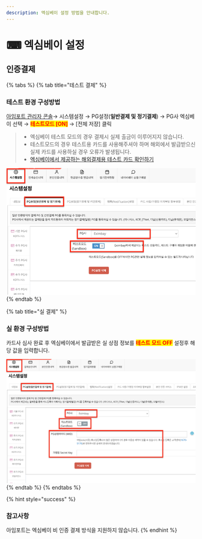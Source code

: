 ```yaml
---
description: 엑심베이 설정 방법을 안내합니다.
---
```


# ⌨ 엑심베이 설정

## 인증결제

{% tabs %}
{% tab title="테스트 결제" %}
### 테스트 환경 구성방법

[아임포트 관리자 콘솔](https://admin.iamport.kr/)→ 시스템설정 → PG설정(**일반결제 및 정기결제**) → PG사 엑심베이 선택 → <mark style="color:red;">**테스트모드 \[ON]**</mark> → \[전체 저장] 클릭



> * 엑심베이 테스트 모드의 경우 결제시 실제 출금이 이루어지지 않습니다.
> * 테스트모드의 경우 테스트용 카드를 사용해주셔야 하며 해외에서 발급받으신 실제 카드를 사용하실 경우 오류가 발생됩니다.&#x20;
> * [엑심베이에서 제공하는 해외결제용 테스트 카드 확인하기](https://support.eximbay.com/hc/ko/articles/360059014854-%EA%B2%B0%EC%A0%9C%ED%85%8C%EC%8A%A4%ED%8A%B8%EB%A5%BC-%EC%A7%84%ED%96%89%ED%95%B4%EB%B3%B4%EA%B3%A0-%EC%8B%B6%EC%9D%80%EB%8D%B0-%ED%95%B4%EC%99%B8%EC%B9%B4%EB%93%9C%EA%B0%80-%EC%97%86%EC%8A%B5%EB%8B%88%EB%8B%A4-%EC%96%B4%EB%96%BB%EA%B2%8C-%ED%95%A0-%EC%88%98-%EC%9E%88%EB%82%98%EC%9A%94-)



![테스트 환경 설정 예시](<../../../.gitbook/assets/image (9) (2).png>)
{% endtab %}

{% tab title="실 결제" %}
### **실** 환경 구성방법

카드사 심사 완료 후 엑심베이에서 발급받은 실 상점 정보를 <mark style="color:red;">**테스트 모드 OFF**</mark> 설정후 해당 값을 입력합니다.

![](<../../../.gitbook/assets/image (13) (1) (1).png>)
{% endtab %}
{% endtabs %}

{% hint style="success" %}
### **참고사항**

아임포트는 엑심베이 비 인증 결제 방식을 지원하지 않습니다.
{% endhint %}
